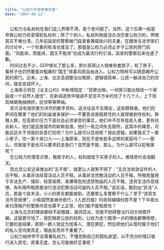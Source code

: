 ```yaml
---
title: "公权力不宜房事无度"
date: "2007-09-12"
---
```


  
    公权力与私权利在我们这儿界限不清，是个老问题了，当然，这个后果一般是导致公权力任意侵犯私权利；除了个别人，私权利倒是没办法伤害公权力的。界限其实不难分清，几年前延安的警察破门捉拿看黄碟助兴的夫妻，在媒体与法学家们的讨论中，一个形象的标准也普及了，那就是公权力必须止步于公民的房门前面。“风能进，雨能进，国王不能进”也成为最流行的引语。延安的警察后来也道了歉。  
    时间过去不少，GDP增长了那么多，房价高得让人很难有套房子，有了房子，看样子也仍然要面对粗暴的“国王”挟着风雨自由进入。公权力照样可以随意踢开公民的房门。近来，上海、北京高调整治出租房，逻辑很简单，公民一躲进自己的空间，就会变成坏人。  
    上海表示将在《业主公约》中新增规定：“民房出租，一间房只能出租给一个家庭或一个自然人居住”，在新闻造势中强调不足百平方米的住了十几个人，上下班高峰期电梯拥挤，扰邻等等弊端。  
    官方没有提供更为详尽的数字资料，这点估且不去理会，这些群租者，他们的声间在哪里？他们的利益谁来保护——不要告诉我租房住的人就得被剥夺权利。群租人群，在高房价压力下是社会必须承受的事实，他们中不仅有低收入者，更有社会新人，他们是这座城市的新鲜血液，他们一夜之间失去居所，这其中的痛苦，可能远远大于邻居的杂音打扰吧？为什么就可以忽视呢？按此逻辑，如果我买了一套小房子，住一家十来口人——上海原来、现在不是有挺多这样的家庭吗？——那么，邻居是不是也可以要求赶走我们？显然是不能，那么，为什么就可以赶租客呢？  
    在公权力的潜意识里，租房子的人，权利就低于买房子的人。难怪房价会涨翻天。  
    而北京公安近来推出的“五不租”，就更让人哭笑不得了：“无合法有效证件的人员不租，从事非法经营活动人员不租，从事非法宗教活动的人员不租，所租房屋用于非法生产、储存、经营易燃、易爆等危险违禁物品的人员不租，违背生活作息规律、有利用所租房屋进行违法犯罪活动可疑的人员不租。”说实话，甄别出“非法”人员，那是个技术活，小小的房东都能做到，还要那么多警察干什么？至于“违背生活作息规律”，小偷固然是昼伏夜行，《人民日报》的夜班编辑何尝不是？下半夜出来扫荡租户的警察作息也算不上正常，他们能不能租房住？  
    上海与北京的理由都经不起推敲，漏洞百出，但是不妨碍整治行动大规模开展。这就更可怕了，侵犯租房公民的权利，公权力连个圆滑一点的理由都懒得想，它要的是结果，即把一群人锁定为低等人、潜在罪犯，然后把他们从暂时属于他们的私人空间里弄走，理由反而并不重要了。  
    公权力始终学不会尊重私权力，不懂克制自己的窥私欲望，以不充分的借口强行进入民宅，房事无度，怎么可能做好正事呢？

